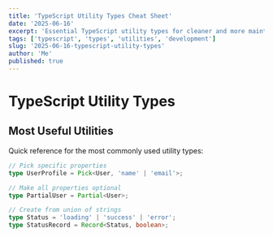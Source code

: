 ```yaml
---
title: 'TypeScript Utility Types Cheat Sheet'
date: '2025-06-16'
excerpt: 'Essential TypeScript utility types for cleaner and more maintainable code'
tags: ['typescript', 'types', 'utilities', 'development']
slug: '2025-06-16-typescript-utility-types'
author: 'Me'
published: true
---
```


# TypeScript Utility Types

## Most Useful Utilities

Quick reference for the most commonly used utility types:

```typescript
// Pick specific properties
type UserProfile = Pick<User, 'name' | 'email'>;

// Make all properties optional
type PartialUser = Partial<User>;

// Create from union of strings
type Status = 'loading' | 'success' | 'error';
type StatusRecord = Record<Status, boolean>;